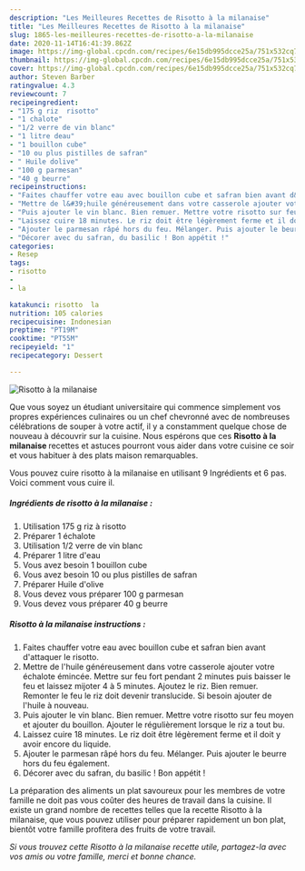 ```yaml
---
description: "Les Meilleures Recettes de Risotto à la milanaise"
title: "Les Meilleures Recettes de Risotto à la milanaise"
slug: 1865-les-meilleures-recettes-de-risotto-a-la-milanaise
date: 2020-11-14T16:41:39.862Z
image: https://img-global.cpcdn.com/recipes/6e15db995dcce25a/751x532cq70/risotto-a-la-milanaise-photo-principale-de-la-recette.jpg
thumbnail: https://img-global.cpcdn.com/recipes/6e15db995dcce25a/751x532cq70/risotto-a-la-milanaise-photo-principale-de-la-recette.jpg
cover: https://img-global.cpcdn.com/recipes/6e15db995dcce25a/751x532cq70/risotto-a-la-milanaise-photo-principale-de-la-recette.jpg
author: Steven Barber
ratingvalue: 4.3
reviewcount: 7
recipeingredient:
- "175 g riz  risotto"
- "1 chalote"
- "1/2 verre de vin blanc"
- "1 litre deau"
- "1 bouillon cube"
- "10 ou plus pistilles de safran"
- " Huile dolive"
- "100 g parmesan"
- "40 g beurre"
recipeinstructions:
- "Faites chauffer votre eau avec bouillon cube et safran bien avant d&#39;attaquer le risotto."
- "Mettre de l&#39;huile généreusement dans votre casserole ajouter votre échalote émincée. Mettre sur feu fort pendant 2 minutes puis baisser le feu et laissez mijoter 4 à 5 minutes. Ajoutez le riz. Bien remuer. Remonter le feu le riz doit devenir translucide. Si besoin ajouter de l&#39;huile à nouveau."
- "Puis ajouter le vin blanc. Bien remuer. Mettre votre risotto sur feu moyen et ajouter du bouillon. Ajouter le régulièrement lorsque le riz a tout bu."
- "Laissez cuire 18 minutes. Le riz doit être légèrement ferme et il doit y avoir encore du liquide."
- "Ajouter le parmesan râpé hors du feu. Mélanger. Puis ajouter le beurre hors du feu également."
- "Décorer avec du safran, du basilic ! Bon appétit !"
categories:
- Resep
tags:
- risotto
- 
- la

katakunci: risotto  la 
nutrition: 105 calories
recipecuisine: Indonesian
preptime: "PT19M"
cooktime: "PT55M"
recipeyield: "1"
recipecategory: Dessert

---
```



![Risotto à la milanaise](https://img-global.cpcdn.com/recipes/6e15db995dcce25a/751x532cq70/risotto-a-la-milanaise-photo-principale-de-la-recette.jpg)

Que vous soyez un étudiant universitaire qui commence simplement vos propres expériences culinaires ou un chef chevronné avec de nombreuses célébrations de souper à votre actif, il y a constamment quelque chose de nouveau à découvrir sur la cuisine. Nous espérons que ces <strong> Risotto à la milanaise </strong> recettes et astuces pourront vous aider dans votre cuisine ce soir et vous habituer à des plats maison remarquables.

<!--inarticleads1-->

Vous pouvez cuire risotto à la milanaise en utilisant 9 Ingrédients et 6 pas. Voici comment vous cuire il.

##### Ingrédients de risotto à la milanaise :

1. Utilisation 175 g riz à risotto
1. Préparer 1 échalote
1. Utilisation 1/2 verre de vin blanc
1. Préparer 1 litre d&#39;eau
1. Vous avez besoin 1 bouillon cube
1. Vous avez besoin 10 ou plus pistilles de safran
1. Préparer  Huile d&#39;olive
1. Vous devez vous préparer 100 g parmesan
1. Vous devez vous préparer 40 g beurre




<!--inarticleads2-->

##### Risotto à la milanaise instructions :

1. Faites chauffer votre eau avec bouillon cube et safran bien avant d&#39;attaquer le risotto.
1. Mettre de l&#39;huile généreusement dans votre casserole ajouter votre échalote émincée. Mettre sur feu fort pendant 2 minutes puis baisser le feu et laissez mijoter 4 à 5 minutes. Ajoutez le riz. Bien remuer. Remonter le feu le riz doit devenir translucide. Si besoin ajouter de l&#39;huile à nouveau.
1. Puis ajouter le vin blanc. Bien remuer. Mettre votre risotto sur feu moyen et ajouter du bouillon. Ajouter le régulièrement lorsque le riz a tout bu.
1. Laissez cuire 18 minutes. Le riz doit être légèrement ferme et il doit y avoir encore du liquide.
1. Ajouter le parmesan râpé hors du feu. Mélanger. Puis ajouter le beurre hors du feu également.
1. Décorer avec du safran, du basilic ! Bon appétit !




<!--inarticleads1-->

<p>
La préparation des aliments un plat savoureux pour les membres de votre famille ne doit pas vous coûter des heures de travail dans la cuisine. Il existe un grand nombre de recettes telles que la recette Risotto à la milanaise, que vous pouvez utiliser pour préparer rapidement un bon plat, bientôt votre famille profitera des fruits de votre travail.
</p>

<p>
<i>Si vous trouvez cette Risotto à la milanaise recette utile, partagez-la avec vos amis ou votre famille, merci et bonne chance.</i>
</p>
